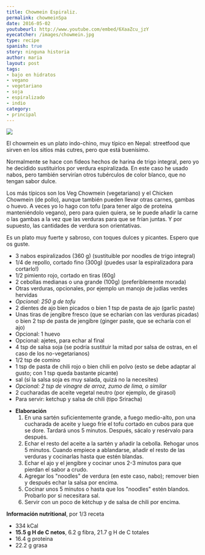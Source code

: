 ```yaml
---
title: Chowmein Espiraliz.
permalink: chowmeinSpa
date: 2016-05-02
youtubeurl: http://www.youtube.com/embed/6XaaZcu_jzY
eyecatcher: /images/chowmein.jpg
type: recipe
spanish: true
story: ninguna historia
author: maria
layout: post
tags:
- bajo en hidratos
- vegano
- vegetariano
- soja
- espiralizado
- indio
category:
- principal
---
```


<img src="https://farm1.staticflickr.com/608/31698792525_4c207670e9_o_d.jpg" />

El chowmein es un plato indo-chino, muy típico en Nepal: streetfood que sirven en los sitios más cutres, pero que está buenísimo. 

Normalmente se hace con fideos hechos de harina de trigo integral, pero yo he decidido sustituirlos por verdura espiralizada. En este caso he usado nabos, pero también servirían otros tubérculos de color blanco, que no tengan sabor dulce. 

Los más típicos son los Veg Chowmein (vegetariano) y el Chicken Chowmein (de pollo), aunque también pueden llevar otras carnes, gambas o huevo. A veces yo lo hago con tofu (para tener algo de proteína manteniéndolo vegano), pero para quien quiera, se le puede añadir la carne o las gambas a la vez que las verduras para que se frían juntas. Y por supuesto, las cantidades de verdura son orientativas.

Es un plato muy fuerte y sabroso, con toques dulces y picantes. Espero que os guste.

<ul>
  <li>3 nabos espiralizados (360 g) (sustituible por noodles de trigo integral)</li>
  <li>1/4 de repollo, cortado fino (300g) (puedes usar la espiralizadora para cortarlo!)</li>
  <li>1/2 pimiento rojo, cortado en tiras (60g)</li>
  <li>2 cebollas medianas o una grande (100g) (preferiblemente morada)</li>
  <li>Otras verduras, opcionales, por ejemplo un manojo de judías verdes hervidas</li>
  <li><i>Opcional: 250 g de tofu</i></li>
  <li>2 dientes de ajo bien picados o bien 1 tsp de pasta de ajo (garlic paste)</li>
  <li>Unas tiras de jengibre fresco (que se echarían con las verduras picadas) o bien 2 tsp de pasta de jengibre (ginger paste, que se echaría con el ajo)</li>
  <li>Opcional: 1 huevo</li>
  <li>Opcional: ajetes, para echar al final</li>
  <li>4 tsp de salsa soja (se podría sustituir la mitad por salsa de ostras, en el caso de los no-vegetarianos)</li>
  <li>1/2 tsp de comino</li>
  <li>1 tsp de pasta de chili rojo o bien chili en polvo (esto se debe adaptar al gusto; con 1 tsp queda bastante picante)</li>
  <li>sal (si la salsa soja es muy salada, quizá no la necesites)</li>
  <li><i>Opcional: 2 tsp de vinagre de arroz, zumo de lima, o similar</i></li>
  <li>2 cucharadas de aceite vegetal neutro (por ejemplo, de girasol)</li>
  <li>Para servir: ketchup y salsa de chili (tipo Sriracha)</li>
</ul>

* **Elaboración**
  1. En una sartén suficientemente grande,  a fuego medio-alto, pon una cucharada de aceite y luego fríe el tofu cortado en cubos para que se dore. Tardará unos 5 minutos. Después, sácalo y resérvalo para después. 
  2. Echar el resto del aceite a la sartén y añadir la cebolla. Rehogar unos 5 minutos. Cuando empiece a ablandarse, añadir el resto de las verduras y cocinarlas hasta que estén blandas. 
  3. Echar el ajo y el jengibre y cocinar unos 2-3 minutos para que pierdan el sabor a crudo.
  4. Agregar los "noodles" de verdura (en este caso, nabo); remover bien y después echar la salsa por encima.
  5. Cocinar unos 5 minutos o hasta que los "noodles" estén blandos. Probarlo por si necesitara sal. 
  6. Servir con un poco de kétchup y de salsa de chili por encima.

  
**Información nutritional**, por 1/3 receta
  - 334 kCal
  - **15.5 g H de C netos**, 6.2 g fibra, 21.7 g H de C totales
  - 16.4 g proteina
  - 22.2 g grasa
